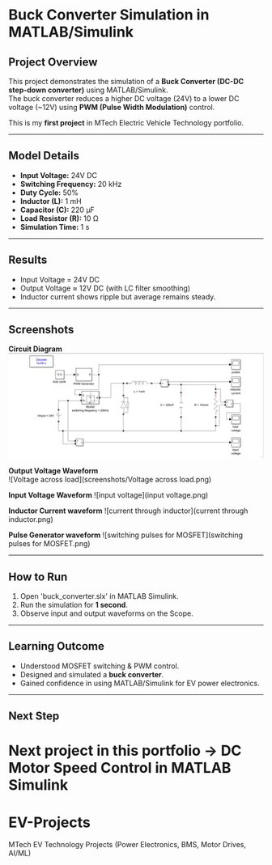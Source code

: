 # Buck Converter Simulation in MATLAB/Simulink

##  Project Overview
This project demonstrates the simulation of a **Buck Converter (DC-DC step-down converter)** using MATLAB/Simulink.  
The buck converter reduces a higher DC voltage (24V) to a lower DC voltage (~12V) using **PWM (Pulse Width Modulation)** control.

This is my **first project** in MTech Electric Vehicle Technology portfolio.

---

##  Model Details
- **Input Voltage:** 24V DC  
- **Switching Frequency:** 20 kHz  
- **Duty Cycle:** 50%  
- **Inductor (L):** 1 mH  
- **Capacitor (C):** 220 µF  
- **Load Resistor (R):** 10 Ω  
- **Simulation Time:** 1 s  

---

## Results
- Input Voltage = 24V DC  
- Output Voltage ≈ 12V DC (with LC filter smoothing)  
- Inductor current shows ripple but average remains steady.  

---

## Screenshots
**Circuit Diagram**  
![Circuit](screenshots/Circuit.png)  

**Output Voltage Waveform**  
![Voltage across load](screenshots/Voltage across load.png)

**Input Voltage Waveform**
![input voltage](input voltage.png) 

**Inductor Current waveform**
![current through inductor](current through inductor.png)

**Pulse Generator waveform**
![switching pulses for MOSFET](switching pulses for MOSFET.png)

---

## How to Run
1. Open 'buck_converter.slx' in MATLAB Simulink.  
2. Run the simulation for **1 second**.  
3. Observe input and output waveforms on the Scope.  

---

## Learning Outcome
- Understood MOSFET switching & PWM control.  
- Designed and simulated a **buck converter**.  
- Gained confidence in using MATLAB/Simulink for EV power electronics.  

---

## Next Step
Next project in this portfolio → **DC Motor Speed Control in MATLAB Simulink**
=======
# EV-Projects
MTech EV Technology Projects (Power Electronics, BMS, Motor Drives, AI/ML)

